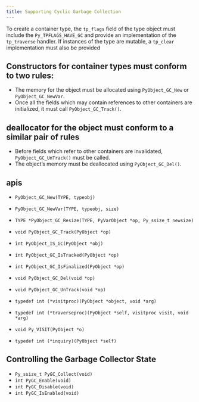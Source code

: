 ```yaml
---
title: Supporting Cyclic Garbage Collection
---
```


To create a container type, the `tp_flags` field of the type object must include the `Py_TPFLAGS_HAVE_GC` and provide an implementation of the `tp_traverse` handler. If instances of the type are mutable, a `tp_clear` implementation must also be provided

## Constructors for container types must conform to two rules:

- The memory for the object must be allocated using `PyObject_GC_New` or `PyObject_GC_NewVar`.
- Once all the fields which may contain references to other containers are initialized, it must call `PyObject_GC_Track()`.

## deallocator for the object must conform to a similar pair of rules

- Before fields which refer to other containers are invalidated, `PyObject_GC_UnTrack()` must be called.
- The object’s memory must be deallocated using `PyObject_GC_Del()`.

## apis

- `PyObject_GC_New(TYPE, typeobj)`
- `PyObject_GC_NewVar(TYPE, typeobj, size)`
- `TYPE *PyObject_GC_Resize(TYPE, PyVarObject *op, Py_ssize_t newsize)`
- `void PyObject_GC_Track(PyObject *op)`
- `int PyObject_IS_GC(PyObject *obj)`
- `int PyObject_GC_IsTracked(PyObject *op)`
- `int PyObject_GC_IsFinalized(PyObject *op)`
- `void PyObject_GC_Del(void *op)`
- `void PyObject_GC_UnTrack(void *op)`

- `typedef int (*visitproc)(PyObject *object, void *arg)`
- `typedef int (*traverseproc)(PyObject *self, visitproc visit, void *arg)`
- `void Py_VISIT(PyObject *o)`
- `typedef int (*inquiry)(PyObject *self)`

## Controlling the Garbage Collector State

- `Py_ssize_t PyGC_Collect(void)`
- `int PyGC_Enable(void)`
- `int PyGC_Disable(void)`
- `int PyGC_IsEnabled(void)`
